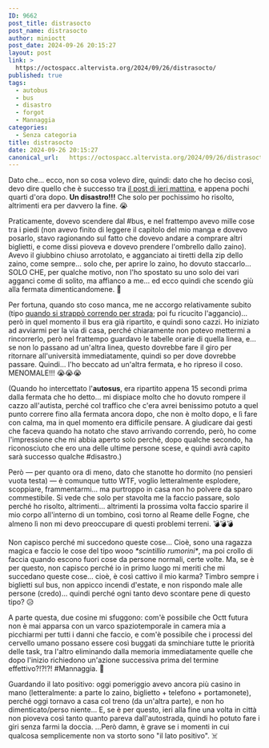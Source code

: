 ```yaml
---
ID: 9662
post_title: distrasocto
post_name: distrasocto
author: minioctt
post_date: 2024-09-26 20:15:27
layout: post
link: >
  https://octospacc.altervista.org/2024/09/26/distrasocto/
published: true
tags:
  - autobus
  - bus
  - disastro
  - forgot
  - Mannaggia
categories:
  - Senza categoria
title: distrasocto
date: 2024-09-26 20:15:27
canonical_url:   https://octospacc.altervista.org/2024/09/26/distrasocto/
---
```

<!-- wp:paragraph -->
<p>Dato che... ecco, non so cosa volevo dire, quindi: dato che ho deciso così, devo dire quello che è successo tra <a href="2024/09/25/universiwhat/">il post di ieri mattina</a>, e appena pochi quarti d'ora dopo. <strong>Un disastro!!!</strong> Che solo per pochissimo ho risolto, altrimenti era per davvero la fine. 😭️</p>
<!-- /wp:paragraph -->

<!-- wp:paragraph -->
<p>Praticamente, dovevo scendere dal #bus, e nel frattempo avevo mille cose tra i piedi (non avevo finito di leggere il capitolo del mio manga e dovevo posarlo, stavo ragionando sul fatto che dovevo andare a comprare altri biglietti, e come dissi pioveva e dovevo prendere l'ombrello dallo zaino). Avevo il giubbino chiuso arrotolato, e agganciato ai tiretti della zip dello zaino, come sempre... solo che, per aprire lo zaino, ho dovuto staccarlo... SOLO CHE, per qualche motivo, non l'ho spostato su uno solo dei vari agganci come di solito, ma affianco a me... ed ecco quindi che scendo giù alla fermata dimenticandomene. 🥶️</p>
<!-- /wp:paragraph -->

<!-- wp:paragraph -->
<p>Per fortuna, quando sto coso manca, me ne accorgo relativamente subito (tipo <a href="2024/09/05/fantasexspo/">quando si strappò correndo per strada</a>; poi fu ricucito l'aggancio)... però in quel momento il bus era già ripartito, e quindi sono cazzi. Ho iniziato ad avviarmi per la via di casa, perché chiaramente non potevo mettermi a rincorrerlo, però nel frattempo guardavo le tabelle orarie di quella linea, e... se non lo passano ad un'altra linea, questo dovrebbe fare il giro per ritornare all'università immediatamente, quindi so per dove dovrebbe passare. Quindi... l'ho beccato ad un'altra fermata, e ho ripreso il coso. MENOMALE!!! 😭️😭️😭️</p>
<!-- /wp:paragraph -->

<!-- wp:paragraph -->
<p>(Quando ho intercettato l'<strong>autosus</strong>, era ripartito appena 15 secondi prima dalla fermata che ho detto... mi dispiace molto che ho dovuto rompere il cazzo all'autista, perché col traffico che c'era avrei benissimo potuto a quel punto correre fino alla fermata ancora dopo, che non è molto dopo, e lì fare con calma, ma in quel momento era difficile pensare. A giudicare dai gesti che faceva quando ha notato che stavo arrivando correndo, però, ho come l'impressione che mi abbia aperto solo perché, dopo qualche secondo, ha riconosciuto che ero una delle ultime persone scese, e quindi avrà capito sarà successo qualche #disastro.)</p>
<!-- /wp:paragraph -->

<!-- wp:paragraph -->
<p>Però — per quanto ora di meno, dato che stanotte ho dormito (no pensieri vuota testa) — è comunque tutto WTF, voglio letteralmente esplodere, scoppiare, frammentarmi... ma purtroppo in casa non ho polvere da sparo commestibile. Si vede che solo per stavolta me la faccio passare, solo perché ho risolto, altrimenti... altrimenti la prossima volta faccio sparire il mio corpo all'interno di un tombino, così torno al Reame delle Fogne, che almeno lì non mi devo preoccupare di questi problemi terreni. 💣️💣️💣️</p>
<!-- /wp:paragraph -->

<!-- wp:paragraph -->
<p>Non capisco perché mi succedono queste cose... Cioè, sono una ragazza magica e faccio le cose del tipo wooo <em>*scintillio rumorini*</em>, ma poi crollo di faccia quando escono fuori cose da persone normali, certe volte. Ma, se è per questo, non capisco perché io in primo luogo mi meriti che mi succedano queste cose... cioè, è così cattivo il mio karma? Timbro sempre i biglietti sul bus, non appicco incendi d'estate, e non rispondo male alle persone (credo)... quindi perché ogni tanto devo scontare pene di questo tipo? 😥️</p>
<!-- /wp:paragraph -->

<!-- wp:paragraph -->
<p>A parte questa, due cosine mi sfuggono: com'è possibile che Octt futura non è mai apparsa con un varco spaziotemporale in camera mia a picchiarmi per tutti i danni che faccio, e com'è possibile che i processi del cervello umano possano essere così buggati da sminchiare tutte le priorità delle task, tra l'altro eliminando dalla memoria immediatamente quelle che dopo l'inizio richiedono un'azione successiva prima del termine effettivo?!?!?! #Mannaggia. 🥱️</p>
<!-- /wp:paragraph -->

<!-- wp:paragraph -->
<p>Guardando il lato positivo: oggi pomeriggio avevo ancora più casino in mano (letteralmente: a parte lo zaino, biglietto + telefono + portamonete), perché oggi tornavo a casa col treno (da un'altra parte), e non ho dimenticato/perso niente... E, se è per questo, ieri alla fine una volta in città non pioveva così tanto quanto pareva dall'autostrada, quindi ho potuto fare i giri senza farmi la doccia. ...Però damn, è grave se i momenti in cui qualcosa semplicemente non va storto sono "il lato positivo". ☠️</p>
<!-- /wp:paragraph -->